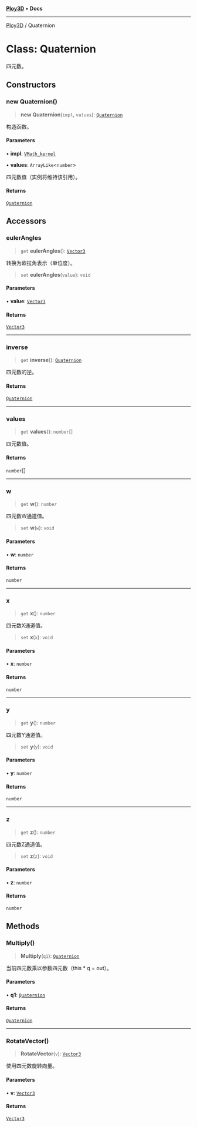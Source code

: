 [**Ploy3D**](../README.md) • **Docs**

***

[Ploy3D](../README.md) / Quaternion

# Class: Quaternion

四元数。

## Constructors

### new Quaternion()

> **new Quaternion**(`impl`, `values`): [`Quaternion`](Quaternion.md)

构造函数。

#### Parameters

• **impl**: [`VMath_kernel`](VMath_kernel.md)

• **values**: `ArrayLike`\<`number`\>

四元数值（实例将维持该引用）。

#### Returns

[`Quaternion`](Quaternion.md)

## Accessors

### eulerAngles

> `get` **eulerAngles**(): [`Vector3`](Vector3.md)

转换为欧拉角表示（单位度）。

> `set` **eulerAngles**(`value`): `void`

#### Parameters

• **value**: [`Vector3`](Vector3.md)

#### Returns

[`Vector3`](Vector3.md)

***

### inverse

> `get` **inverse**(): [`Quaternion`](Quaternion.md)

四元数的逆。

#### Returns

[`Quaternion`](Quaternion.md)

***

### values

> `get` **values**(): `number`[]

四元数值。

#### Returns

`number`[]

***

### w

> `get` **w**(): `number`

四元数W通道值。

> `set` **w**(`w`): `void`

#### Parameters

• **w**: `number`

#### Returns

`number`

***

### x

> `get` **x**(): `number`

四元数X通道值。

> `set` **x**(`x`): `void`

#### Parameters

• **x**: `number`

#### Returns

`number`

***

### y

> `get` **y**(): `number`

四元数Y通道值。

> `set` **y**(`y`): `void`

#### Parameters

• **y**: `number`

#### Returns

`number`

***

### z

> `get` **z**(): `number`

四元数Z通道值。

> `set` **z**(`z`): `void`

#### Parameters

• **z**: `number`

#### Returns

`number`

## Methods

### Multiply()

> **Multiply**(`q1`): [`Quaternion`](Quaternion.md)

当前四元数乘以参数四元数（this * q = out）。

#### Parameters

• **q1**: [`Quaternion`](Quaternion.md)

#### Returns

[`Quaternion`](Quaternion.md)

***

### RotateVector()

> **RotateVector**(`v`): [`Vector3`](Vector3.md)

使用四元数旋转向量。

#### Parameters

• **v**: [`Vector3`](Vector3.md)

#### Returns

[`Vector3`](Vector3.md)
